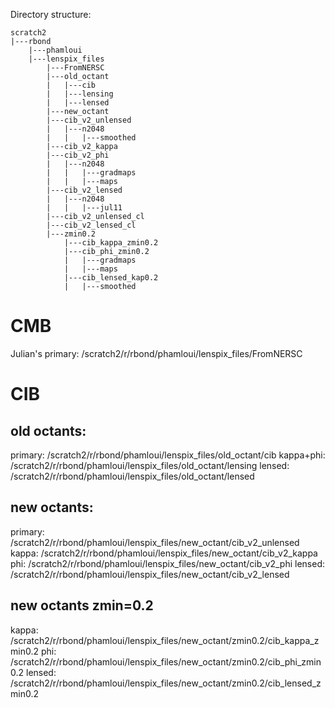 Directory structure:
```
scratch2
|---rbond
    |---phamloui
	|---lenspix_files
	    |---FromNERSC
	    |---old_octant
	    |   |---cib
	    |   |---lensing
	    |   |---lensed
	    |---new_octant
		|---cib_v2_unlensed
		|   |---n2048
		|   |	|---smoothed
		|---cib_v2_kappa
		|---cib_v2_phi
		|   |---n2048
		|   |   |---gradmaps
		|   |   |---maps
		|---cib_v2_lensed
		|   |---n2048
		|   |	|---jul11
		|---cib_v2_unlensed_cl
		|---cib_v2_lensed_cl
		|---zmin0.2
		    |---cib_kappa_zmin0.2
		    |---cib_phi_zmin0.2
		    |	|---gradmaps
		    |	|---maps
		    |---cib_lensed_kap0.2
		    |   |---smoothed
```
# CMB
   Julian's primary: /scratch2/r/rbond/phamloui/lenspix_files/FromNERSC  

# CIB
## old octants:
   primary: /scratch2/r/rbond/phamloui/lenspix_files/old_octant/cib
   kappa+phi: /scratch2/r/rbond/phamloui/lenspix_files/old_octant/lensing
   lensed: /scratch2/r/rbond/phamloui/lenspix_files/old_octant/lensed

## new octants:
   primary: /scratch2/r/rbond/phamloui/lenspix_files/new_octant/cib_v2_unlensed
   kappa: /scratch2/r/rbond/phamloui/lenspix_files/new_octant/cib_v2_kappa
   phi: /scratch2/r/rbond/phamloui/lenspix_files/new_octant/cib_v2_phi
   lensed: /scratch2/r/rbond/phamloui/lenspix_files/new_octant/cib_v2_lensed

## new octants zmin=0.2
   kappa: /scratch2/r/rbond/phamloui/lenspix_files/new_octant/zmin0.2/cib_kappa_zmin0.2
   phi: /scratch2/r/rbond/phamloui/lenspix_files/new_octant/zmin0.2/cib_phi_zmin0.2
   lensed: /scratch2/r/rbond/phamloui/lenspix_files/new_octant/zmin0.2/cib_lensed_zmin0.2
   
